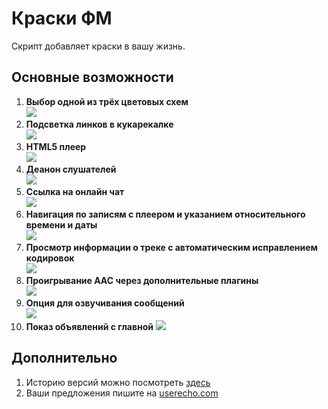 # Краски ФМ

Скрипт добавляет краски в вашу жизнь.

## Основные возможности

1. **Выбор одной из трёх цветовых схем**  
![](http://s3.amazonaws.com/uso_ss/22769/large.png)
1. **Подсветка линков в кукарекалке**  
![](http://s3.amazonaws.com/uso_ss/22771/large.png)
1. **HTML5 плеер**  
![](http://s3.amazonaws.com/uso_ss/25959/large.png)
1. **Деанон слушателей**  
![](http://s3.amazonaws.com/uso_ss/22764/large.png)
1. **Ссылка на онлайн чат**  
![](http://s3.amazonaws.com/uso_ss/22765/large.png)
1. **Навигация по записям с плеером и указанием относительного времени и даты**  
![](http://s3.amazonaws.com/uso_ss/22919/large.png)
1. **Просмотр информации о треке с автоматическим исправлением кодировок**  
![](http://s3.amazonaws.com/uso_ss/23987/large.png)
1. **Проигрывание AAC через дополнительные плагины**  
![](http://s3.amazonaws.com/uso_ss/23022/large.png)
1. **Опция для озвучивания сообщений**  
![](http://s3.amazonaws.com/uso_ss/24013/large.png)
1. **Показ объявлений с главной**
![](http://s3.amazonaws.com/uso_ss/25157/large.png)

## Дополнительно
1. Историю версий можно посмотреть [здесь](https://github.com/levelfm/kraskifm/wiki/history)
2. Ваши предложения пишите на [userecho.com](http://kraskifm.userecho.com/)
